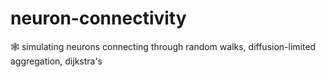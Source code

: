 # neuron-connectivity
🕸️ simulating neurons connecting through random walks, diffusion-limited aggregation, dijkstra's
